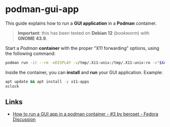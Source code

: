 # podman-gui-app

This guide explains how to run a **GUI application** in a **Podman** container.

> **Important**: this has been tested on **Debian 12** (_bookworm_) with **GNOME 43.9**.

Start a _Podman_ **container** with the proper "X11 forwarding" options, using the following command:

```bash
podman run -it --rm -eDISPLAY -v/tmp/.X11-unix:/tmp/.X11-unix:ro -v"$XAUTHORITY:/root/.Xauthority:ro" docker.io/library/debian:12
```

Inside the container, you can **install** and **run** your GUI application. Example:

```bash
apt update && apt install -y x11-apps
xclock
```

## Links

- [How to run a GUI app in a podman container - #3 by beroset - Fedora Discussion](https://discussion.fedoraproject.org/t/how-to-run-a-gui-app-in-a-podman-container/72970)
